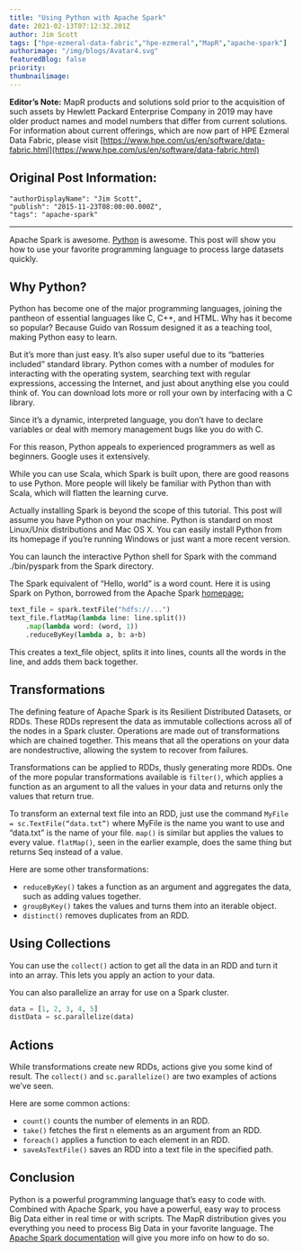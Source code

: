 ```yaml
---
title: "Using Python with Apache Spark"
date: 2021-02-13T07:12:32.201Z
author: Jim Scott 
tags: ["hpe-ezmeral-data-fabric","hpe-ezmeral","MapR","apache-spark"]
authorimage: "/img/blogs/Avatar4.svg"
featuredBlog: false
priority:
thumbnailimage:
---
```

**Editor’s Note:** MapR products and solutions sold prior to the acquisition of such assets by Hewlett Packard Enterprise Company in 2019 may have older product names and model numbers that differ from current solutions. For information about current offerings, which are now part of HPE Ezmeral Data Fabric, please visit [https://www.hpe.com/us/en/software/data-fabric.html](https://www.hpe.com/us/en/software/data-fabric.html)

## Original Post Information:

```
"authorDisplayName": "Jim Scott",
"publish": "2015-11-23T08:00:00.000Z",
"tags": "apache-spark"
```

---

Apache Spark is awesome. <a target='\_blank'  href='https://www.python.org/'>Python</a> is awesome. This post will show you how to use your favorite programming language to process large datasets quickly.

## Why Python?

Python has become one of the major programming languages, joining the pantheon of essential languages like C, C++, and HTML. Why has it become so popular? Because Guido van Rossum designed it as a teaching tool, making Python easy to learn.

But it’s more than just easy. It’s also super useful due to its “batteries included” standard library. Python comes with a number of modules for interacting with the operating system, searching text with regular expressions, accessing the Internet, and just about anything else you could think of. You can download lots more or roll your own by interfacing with a C library.

Since it’s a dynamic, interpreted language, you don’t have to declare variables or deal with memory management bugs like you do with C.

For this reason, Python appeals to experienced programmers as well as beginners. Google uses it extensively.

While you can use Scala, which Spark is built upon, there are good reasons to use Python. More people will likely be familiar with Python than with Scala, which will flatten the learning curve.

Actually installing Spark is beyond the scope of this tutorial. This post will assume you have Python on your machine. Python is standard on most Linux/Unix distributions and Mac OS X. You can easily install Python from its homepage if you’re running Windows or just want a more recent version.

You can launch the interactive Python shell for Spark with the command ./bin/pyspark from the Spark directory.

The Spark equivalent of “Hello, world” is a word count. Here it is using Spark on Python, borrowed from the Apache Spark <a target='\_blank'  href='http://spark.apache.org/'>homepage:</a>

```python
text_file = spark.textFile("hdfs://...")
text_file.flatMap(lambda line: line.split())
    .map(lambda word: (word, 1))
    .reduceByKey(lambda a, b: a+b)

```

This creates a text_file object, splits it into lines, counts all the words in the line, and adds them back together.

## Transformations

The defining feature of Apache Spark is its Resilient Distributed Datasets, or RDDs. These RDDs represent the data as immutable collections across all of the nodes in a Spark cluster. Operations are made out of transformations which are chained together. This means that all the operations on your data are nondestructive, allowing the system to recover from failures.

Transformations can be applied to RDDs, thusly generating more RDDs. One of the more popular transformations available is `filter()`, which applies a function as an argument to all the values in your data and returns only the values that return true.

To transform an external text file into an RDD, just use the command `MyFile = sc.TextFile(“data.txt”)` where MyFile is the name you want to use and “data.txt” is the name of your file. `map()` is similar but applies the values to every value. `flatMap()`, seen in the earlier example, does the same thing but returns Seq instead of a value.

Here are some other transformations:

*   `reduceByKey()` takes a function as an argument and aggregates the data, such as adding values together.
*   `groupByKey()` takes the values and turns them into an iterable object.
*   `distinct()` removes duplicates from an RDD.

## Using Collections

You can use the `collect()` action to get all the data in an RDD and turn it into an array. This lets you apply an action to your data.

You can also parallelize an array for use on a Spark cluster.

```python
data = [1, 2, 3, 4, 5]
distData = sc.parallelize(data)

```

## Actions

While transformations create new RDDs, actions give you some kind of result. The `collect()` and `sc.parallelize()` are two examples of actions we’ve seen.

Here are some common actions:

*   `count()` counts the number of elements in an RDD.
*   `take()` fetches the first n elements as an argument from an RDD.
*   `foreach()` applies a function to each element in an RDD.
*   `saveAsTextFile()` saves an RDD into a text file in the specified path.

## Conclusion

Python is a powerful programming language that’s easy to code with. Combined with Apache Spark, you have a powerful, easy way to process Big Data either in real time or with scripts. The MapR distribution gives you everything you need to process Big Data in your favorite language. The <a target='\_blank'  href='http://spark.apache.org/documentation.html'>Apache Spark documentation</a> will give you more info on how to do so.